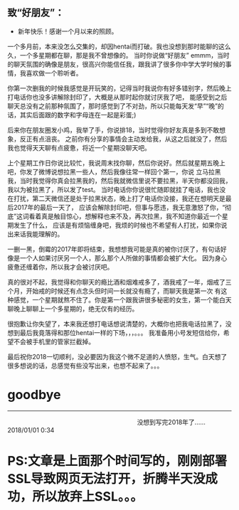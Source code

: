## 致“好朋友”：

- 新年快乐！感谢一个月以来的照顾。

一个多月前，本来没怎么交集的，却因hentai而打破。我也没想到那时能聊的这么久，一个多星期都在聊，那是我不曾想像的。
当时你说做“好朋友” emmm，当时的聊天氛围的确像是朋友，很高兴你能信任我，跟我讲了很多你中学大学时候的事情，我喜欢做一个聆听者。

你第一次删我的时候我感觉是开玩笑的，记得当时我说你有好多错别字，然后晚上打电话你也没多讲解除封印了，大概是从那时起你就讨厌我了吧，
能感受到之后聊天总没有之前那种氛围了，那时感觉到了不对劲，所以只能每天发“早”“晚”的话，其实后面跟的数字和字母连在一起是彩蛋;) 

后来你在朋友圈发小鸡，我举了手，你说排18，当时觉得你好友真是多到不敢想象，反正有点沮丧。
之前你有分享的事情会主动发给我，从这之后就没了，然后我也觉得天天聊有点疲惫，将近一个星期没聊天吧。

上个星期工作日你说比较忙，我说周末找你聊，然后你说好。然后就星期五晚上吧，你发了微博说想拉黑一些人，然后我像往常一样回个第一，你说
立马拉黑我，当时我觉得你真会拉黑我的，然后我就微信里说不要拉黑，半天你都没回我，我以为被拉黑了，所以发了test。
当时电话你你说很忙随即就挂了电话，我也没在打扰，第二天微信还是处于拉黑状态，晚上打了电话你没接，我还在想明天是最后2017年的最后一天了，
应该会解除封印吧，但事与愿违，我无意激怒了你，“彻底”这词看着真是触目惊心，想解释也来不及，再次拉黑，我不知道你最近一个星期发生了什么，
应该是有烦恼缠身吧，我烦的时候也不希望有人打扰，如果你说出来话我能理解的。

一删一黑，倒霉的2017年即将结束，我想想我可能是真的被你讨厌了，有句话好像是一个人如果讨厌另一个人，那么那个人所做的事情都会被扩大化。
因为身心疲惫还缠着你，所以我才会被讨厌吧。

真的很对不起，我觉得和你聊天的瘾比酒和烟难戒多了，酒我戒了一年，烟戒了三个月，开始戒的时候还有点念头但时间一长就没有瘾了，而聊天我是第一次
有这种感觉，一个星期就熬不住了。你是第一个跟我讲很多秘密的女生，第一个能白天聊晚上聊聊上一个多星期的，绝无仅有的经历。

很抱歉让你失望了，本来我还想打电话想说清楚的，大概你也把我电话拉黑了，没想到最后我竟落得和那位hentai一样的下场，，，。。。
我准备用小号发短信给你，希望不会被手机里的管家拦截掉。


最后祝你2018一切顺利，没必要因为我这个微不足道的人愤怒，生气。白天想了很多想说的话，总感觉有些没写出来，也想不起来了。。。
# goodbye
---

                                                                          
                                       没想到写完2018年了......                                                              2018/01/01 0:34
                                                                          
# PS:文章是上面那个时间写的，刚刚部署SSL导致网页无法打开，折腾半天没成功，所以放弃上SSL。。。                                                                    
